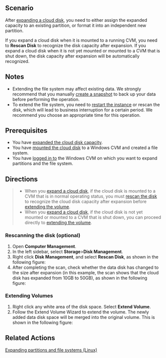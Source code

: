 ## Scenario

After [expanding a cloud disk](https://intl.cloud.tencent.com/document/product/362/5747), you need to either assign the expanded capacity to an existing partition, or format it into an independent new partition.

If you expand a cloud disk when it is mounted to a running CVM, you need to **Rescan Disk** to recognize the disk capacity after expansion.
If you expand a cloud disk when it is not yet mounted or mounted to a CVM that is shut down, the disk capacity after expansion will be automatically recognized.

## Notes

- Extending the file system may affect existing data. We strongly recommend that you manually [create a snapshot](https://intl.cloud.tencent.com/document/product/362/5755) to back up your data before performing the operation.
- To extend the file system, you need to [restart the instance](https://intl.cloud.tencent.com/document/product/213/4928) or rescan the disk, which will lead to business interruption for a certain period. We recommend you choose an appropriate time for this operation.

## Prerequisites

- You have [expanded the cloud disk capacity](https://intl.cloud.tencent.com/document/product/362/5747).
- You have [mounted the cloud disk](https://intl.cloud.tencent.com/document/product/362/32401) to a Windows CVM and created a file system.
- You have [logged in to](https://intl.cloud.tencent.com/document/product/213/5435) the Windows CVM on which you want to expand partitions and the file system.

## Directions
>- When you [expand a cloud disk](https://intl.cloud.tencent.com/document/product/362/5747), if the cloud disk is mounted to a CVM that is in normal operating status, you must [rescan the disk](#Scanning) to recognize the cloud disk capacity after expansion before [extending the volume](#Extending).
>- When you [expand a cloud disk](https://intl.cloud.tencent.com/document/product/362/5747), if the cloud disk is not yet mounted or mounted to a CVM that is shut down, you can proceed directly to [extending the volume](#Extending).

<span id="Scanning"></span>
### Rescanning the disk (optional)

1. Open **Computer Management**.
2. In the left sidebar, select **Storage**>**Disk Management**.
3. Right click **Disk Management**, and select **Rescan Disk**, as shown in the following figure:
4. After completing the scan, check whether the data disk has changed to the size after expansion (in this example, the scan shows that the cloud disk has expanded from 10GB to 50GB), as shown in the following figure:

<span id="Extending"></span>
### Extending Volumes

1. Right click any white area of the disk space. Select **Extend Volume**.
2. Follow the Extend Volume Wizard to extend the volume. The newly added data disk space will be merged into the original volume. This is shown in the following figure:

## Related Actions
[Expanding partitions and file systems (Linux)](https://intl.cloud.tencent.com/document/product/362/31602)


